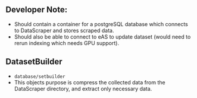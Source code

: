 ## Developer Note:
- Should contain a container for a postgreSQL database which connects to DataScraper and stores scraped data.
- Should also be able to connect to eAS to update dataset (would need to rerun indexing which needs GPU support).

## DatasetBuilder
- `database/setbuilder`
- This objects purpose is compress the collected data from the DataScraper directory, and extract only necessary data.
